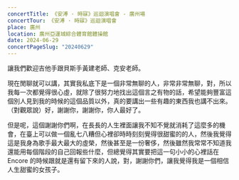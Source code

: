 ```yaml
---
concertTitle: 《安溥 · 時寐》巡迴演唱會 - 廣州場
concertTour: 《安溥 · 時寐》巡迴演唱會
place: 廣州
location: 廣州亞運城綜合體育館體操館
date: 2024-06-29
concertPageSlug: "20240629"
---
```

讓我們歡迎吉他手跟貝斯手黃建老師、克安老師。

現在閒聊就可以講，其實我私底下是一個非常無聊的人，非常非常無聊，對，所以我每一次都覺得很心虛，就除了很努力地找出這個言之有物的話，希望能夠豐富這個別人見到我的時候的這個品質以外，真的要講出一些有趣的東西我也講不出來。（對觀眾說）好，謝謝你，謝謝你，你人最好了。

但是呢，這個謝謝你們啊，在長長的人生裡面讓我不知不覺就消耗了這麼多的機會，在臺上可以做一個亂七八糟但心裡卻時時刻刻覺得很甜蜜的的人，然後我覺得這是我身為歌手最大最大的虛榮，然後甚至是一份奢侈，然後雖然我常常不知道我還能用每個階段的自己回報些什麼，但總覺得其實要把這一句小小的心裡話在 Encore 的時候跟就是還有留下來的人說，對，謝謝你們，讓我覺得我是一個相信人生甜蜜的女孩子。
